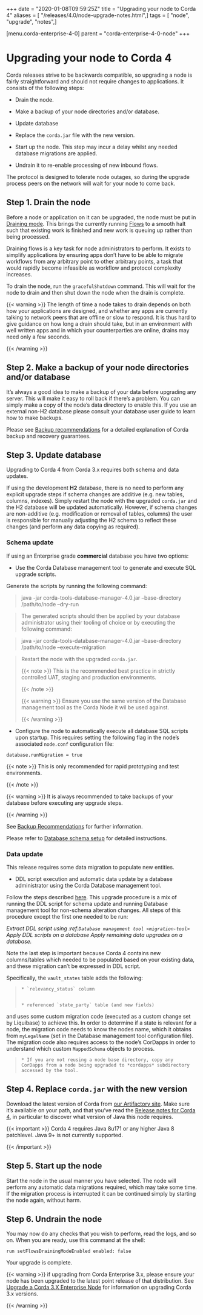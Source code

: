 +++
date = "2020-01-08T09:59:25Z"
title = "Upgrading your node to Corda 4"
aliases = [ "/releases/4.0/node-upgrade-notes.html",]
tags = [ "node", "upgrade", "notes",]

[menu.corda-enterprise-4-0]
parent = "corda-enterprise-4-0-node"
+++


# Upgrading your node to Corda 4

Corda releases strive to be backwards compatible, so upgrading a node is fairly straightforward and should not require changes to
            applications. It consists of the following steps:


* Drain the node.


* Make a backup of your node directories and/or database.


* Update database


* Replace the `corda.jar` file with the new version.


* Start up the node. This step may incur a delay whilst any needed database migrations are applied.


* Undrain it to re-enable processing of new inbound flows.


The protocol is designed to tolerate node outages, so during the upgrade process peers on the network will wait for your node to come back.


## Step 1. Drain the node

Before a node or application on it can be upgraded, the node must be put in [Draining mode](key-concepts-node.md#draining-mode). This brings the currently running
                [Flows](key-concepts-flows.md) to a smooth halt such that existing work is finished and new work is queuing up rather than being processed.

Draining flows is a key task for node administrators to perform. It exists to simplify applications by ensuring apps don’t have to be
                able to migrate workflows from any arbitrary point to other arbitrary points, a task that would rapidly become infeasible as workflow
                and protocol complexity increases.

To drain the node, run the `gracefulShutdown` command. This will wait for the node to drain and then shut down the node when the drain
                is complete.


{{< warning >}}
The length of time a node takes to drain depends on both how your applications are designed, and whether any apps are currently
                    talking to network peers that are offline or slow to respond. It is thus hard to give guidance on how long a drain should take, but in
                    an environment with well written apps and in which your counterparties are online, drains may need only a few seconds.

{{< /warning >}}


## Step 2. Make a backup of your node directories and/or database

It’s always a good idea to make a backup of your data before upgrading any server. This will make it easy to roll back if there’s a problem.
                You can simply make a copy of the node’s data directory to enable this. If you use an external non-H2 database please consult your database
                user guide to learn how to make backups.

Please see [Backup recommendations](node-administration.md#backup-recommendations) for a detailed explanation of Corda backup and recovery guarantees.


## Step 3. Update database

Upgrading to Corda 4 from Corda 3.x requires both schema and data updates.

If using the development **H2** database, there is no need to perform any explicit upgrade steps if schema changes are additive (e.g. new tables, columns, indexes).
                Simply restart the node with the upgraded `corda.jar` and the H2 database will be updated automatically.
                However, if schema changes are non-additive (e.g. modification or removal of tables, columns) the user is responsible for manually adjusting
                the H2 schema to reflect these changes (and perform any data copying as required).


### Schema update

If using an Enterprise grade **commercial** database you have two options:


* Use the Corda Database management tool to generate and execute SQL upgrade scripts.

Generate the scripts by running the following command:


> java -jar corda-tools-database-manager-4.0.jar –base-directory /path/to/node –dry-run

> 
> The generated scripts should then be applied by your database administrator using their tooling of choice or by executing the following command:

> java -jar corda-tools-database-manager-4.0.jar –base-directory /path/to/node –execute-migration

> 
> Restart the node with the upgraded `corda.jar`.
> 
> 
> {{< note >}}
> This is the recommended best practice in strictly controlled UAT, staging and production environments.
> 
> {{< /note >}}
> 
> {{< warning >}}
> Ensure you use the same version of the Database management tool as the Corda Node it wil be used against.
> 
> {{< /warning >}}


* Configure the node to automatically execute all database SQL scripts upon startup.
                            This requires setting the following flag in the node’s associated `node.conf` configuration file:

```none
database.runMigration = true
```

{{< note >}}
This is only recommended for rapid prototyping and test environments.

{{< /note >}}


{{< warning >}}
It is always recommended to take backups of your database before executing any upgrade steps.

{{< /warning >}}

See [Backup Recommendations](node-administration.md#backup-recommendations) for further information.

Please refer to [Database schema setup](node-operations-database-schema-setup.md) for detailed instructions.


### Data update

This release requires some data migration to populate new entities.


* DDL script execution and automatic data update by a database administrator using the Corda Database management tool.

Follow the steps described [here](node-operations-database-schema-setup.md#db-setup-database-management-ddl-execution-ref).
                            This upgrade procedure is a mix of running the DDL script for schema update and running Database management tool for non-schema alteration changes.
                            All steps of this procedure except the first one needed to be run:

*Extract DDL script using :ref:`Database management tool <migration-tool>`*
                            *Apply DDL scripts on a database*
                            *Apply remaining data upgrades on a database.*

Note the last step is important because Corda 4 contains new columns/tables which needed to be populated based on your existing data,
                            and these migration can’t be expressed in DDL script.

Specifically, the `vault_states` table adds the following:

> 
> 
>     * `relevancy_status` column
> 
> 
>     * referenced `state_party` table (and new fields)
> 
> 
and uses some custom migration code (executed as a custom change set by Liquibase) to achieve this. In order to determine if a state is relevant
                            for a node, the migration code needs to know the nodes name, which it obtains from `myLegalName` (set in the Database management tool configuration file).
                            The migration code also requires access to the node’s CorDapps in order to understand which custom `MappedSchema` objects to process.

> 
> 
>     * If you are not reusing a node base directory, copy any CorDapps from a node being upgraded to *cordapps* subdirectory accessed by the tool.
> 
> 


## Step 4. Replace `corda.jar` with the new version

Download the latest version of Corda from [our Artifactory site](https://software.r3.com/artifactory/webapp/#/artifacts/browse/simple/General/corda/net/corda/corda-node).
                Make sure it’s available on your path, and that you’ve read the [Release notes for Corda 4](release-notes.md), in particular to discover what version of Java this
                node requires.


{{< important >}}
Corda 4 requires Java 8u171 or any higher Java 8 patchlevel. Java 9+ is not currently supported.


{{< /important >}}

## Step 5. Start up the node

Start the node in the usual manner you have selected. The node will perform any automatic data migrations required, which may take some
                time. If the migration process is interrupted it can be continued simply by starting the node again, without harm.


## Step 6. Undrain the node

You may now do any checks that you wish to perform, read the logs, and so on. When you are ready, use this command at the shell:

`run setFlowsDrainingModeEnabled enabled: false`

Your upgrade is complete.


{{< warning >}}
if upgrading from Corda Enterprise 3.x, please ensure your node has been upgraded to the latest point release of that
                    distribution. See [Upgrade a Corda 3.X Enterprise Node](https://docs.corda.r3.com/releases/3.3/node-operations-upgrading.html#upgrading-a-corda-enterprise-node)
                    for information on upgrading Corda 3.x versions.

{{< /warning >}}


